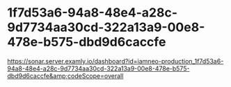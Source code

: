 # 1f7d53a6-94a8-48e4-a28c-9d7734aa30cd-322a13a9-00e8-478e-b575-dbd9d6caccfe
https://sonar.server.examly.io/dashboard?id=iamneo-production_1f7d53a6-94a8-48e4-a28c-9d7734aa30cd-322a13a9-00e8-478e-b575-dbd9d6caccfe&amp;codeScope=overall


